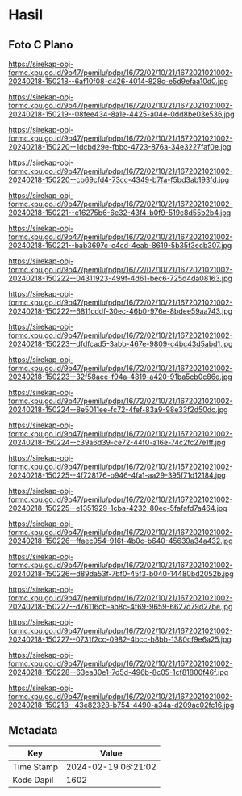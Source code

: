 # Hasil

## Foto C Plano

https://sirekap-obj-formc.kpu.go.id/9b47/pemilu/pdpr/16/72/02/10/21/1672021021002-20240218-150218--6af10f08-d426-4014-828c-e5d9efaa10d0.jpg

https://sirekap-obj-formc.kpu.go.id/9b47/pemilu/pdpr/16/72/02/10/21/1672021021002-20240218-150219--08fee434-8a1e-4425-a04e-0dd8be03e536.jpg

https://sirekap-obj-formc.kpu.go.id/9b47/pemilu/pdpr/16/72/02/10/21/1672021021002-20240218-150220--1dcbd29e-fbbc-4723-876a-34e3227faf0e.jpg

https://sirekap-obj-formc.kpu.go.id/9b47/pemilu/pdpr/16/72/02/10/21/1672021021002-20240218-150220--cb69cfd4-73cc-4349-b7fa-f5bd3ab193fd.jpg

https://sirekap-obj-formc.kpu.go.id/9b47/pemilu/pdpr/16/72/02/10/21/1672021021002-20240218-150221--e16275b6-6e32-43f4-b0f9-519c8d55b2b4.jpg

https://sirekap-obj-formc.kpu.go.id/9b47/pemilu/pdpr/16/72/02/10/21/1672021021002-20240218-150221--bab3697c-c4cd-4eab-8619-5b35f3ecb307.jpg

https://sirekap-obj-formc.kpu.go.id/9b47/pemilu/pdpr/16/72/02/10/21/1672021021002-20240218-150222--04311923-499f-4d61-bec6-725d4da08163.jpg

https://sirekap-obj-formc.kpu.go.id/9b47/pemilu/pdpr/16/72/02/10/21/1672021021002-20240218-150222--6811cddf-30ec-46b0-976e-8bdee59aa743.jpg

https://sirekap-obj-formc.kpu.go.id/9b47/pemilu/pdpr/16/72/02/10/21/1672021021002-20240218-150223--dfdfcad5-3abb-467e-9809-c4bc43d5abd1.jpg

https://sirekap-obj-formc.kpu.go.id/9b47/pemilu/pdpr/16/72/02/10/21/1672021021002-20240218-150223--32f58aee-f94a-4819-a420-91ba5cb0c86e.jpg

https://sirekap-obj-formc.kpu.go.id/9b47/pemilu/pdpr/16/72/02/10/21/1672021021002-20240218-150224--8e5011ee-fc72-4fef-83a9-98e33f2d50dc.jpg

https://sirekap-obj-formc.kpu.go.id/9b47/pemilu/pdpr/16/72/02/10/21/1672021021002-20240218-150224--c39a6d39-ce72-44f0-a16e-74c2fc27e1ff.jpg

https://sirekap-obj-formc.kpu.go.id/9b47/pemilu/pdpr/16/72/02/10/21/1672021021002-20240218-150225--4f728176-b946-4fa1-aa29-395f71d12184.jpg

https://sirekap-obj-formc.kpu.go.id/9b47/pemilu/pdpr/16/72/02/10/21/1672021021002-20240218-150225--e1351929-1cba-4232-80ec-5fafafd7a464.jpg

https://sirekap-obj-formc.kpu.go.id/9b47/pemilu/pdpr/16/72/02/10/21/1672021021002-20240218-150226--ffaec954-916f-4b0c-b640-45639a34a432.jpg

https://sirekap-obj-formc.kpu.go.id/9b47/pemilu/pdpr/16/72/02/10/21/1672021021002-20240218-150226--d89da53f-7bf0-45f3-b040-14480bd2052b.jpg

https://sirekap-obj-formc.kpu.go.id/9b47/pemilu/pdpr/16/72/02/10/21/1672021021002-20240218-150227--d76116cb-ab8c-4f69-9659-6627d79d27be.jpg

https://sirekap-obj-formc.kpu.go.id/9b47/pemilu/pdpr/16/72/02/10/21/1672021021002-20240218-150227--0731f2cc-0982-4bcc-b8bb-1380cf9e6a25.jpg

https://sirekap-obj-formc.kpu.go.id/9b47/pemilu/pdpr/16/72/02/10/21/1672021021002-20240218-150228--63ea30e1-7d5d-496b-8c05-1cf81800f46f.jpg

https://sirekap-obj-formc.kpu.go.id/9b47/pemilu/pdpr/16/72/02/10/21/1672021021002-20240218-150218--43e82328-b754-4490-a34a-d209ac02fc16.jpg


## Metadata

| Key        | Value               |
| ---------- | ------------------- |
| Time Stamp | 2024-02-19 06:21:02 |
| Kode Dapil | 1602                |



